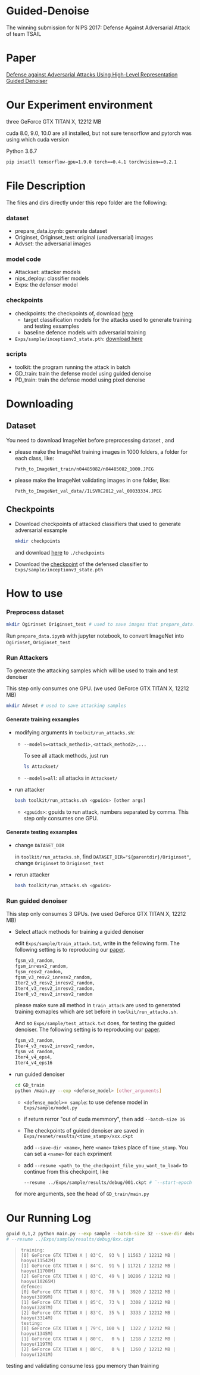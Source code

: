 # Guided-Denoise

The winning submission for NIPS 2017: Defense Against Adversarial Attack of team TSAIL

# Paper 

[Defense against Adversarial Attacks Using High-Level Representation Guided Denoiser](https://arxiv.org/abs/1712.02976)

# Our Experiment environment

three GeForce GTX TITAN X, 12212 MB

cuda 8.0, 9.0, 10.0 are all installed, but not sure tensorflow and pytorch was using which cuda version

Python 3.6.7

```bash
pip insatll tensorflow-gpu=1.9.0 torch==0.4.1 torchvision==0.2.1
```

# File Description

The files and dirs directly under this repo folder are the following:

### dataset

- prepare_data.ipynb: generate dataset
- Originset, Originset_test: original (unadversarial) images
- Advset: the adversarial images

### model code

- Attackset: attacker models
- nips_deploy: classifier models
- Exps: the defenser model

### checkpoints

- checkpoints: the checkpoints of, download [here](https://pan.baidu.com/s/1kVzP9nL)
  - target classification models for the attacks used to generate training and testing exsamples
  - baseline defence models with adversarial training
- `Exps/sample/inceptionv3_state.pth`: [download here](https://github.com/lfz/Guided-Denoise/blob/master/Exps/sample/inceptionv3_state.pth)

### scripts

- toolkit: the program running the attack in batch
- GD_train: train the defense model using guided denoise
- PD_train: train the defense model using pixel denoise

# Downloading

## Dataset

You need to download ImageNet before preprocessing dataset , and 

- please make the ImageNet training images in 1000 folders, a folder for each class, like:

  `Path_to_ImageNet_train/n04485082/n04485082_1000.JPEG`

- please make the ImageNet validating images in one folder, like:

  `Path_to_ImageNet_val_data//ILSVRC2012_val_00033334.JPEG	`

## Checkpoints

* Download checkpoints of attacked classifiers that used to generate adversarial exsample

  ```bash
  mkdir checkpoints
  ```

  and download  [here](https://pan.baidu.com/s/1kVzP9nL) to `./checkpoints`

* Download the [checkpoint](https://github.com/lfz/Guided-Denoise/blob/master/Exps/sample/inceptionv3_state.pth) of the defensed classifier to `Exps/sample/inceptionv3_state.pth`

# How to use

### Preprocess dataset

<!--we do this on gpuserver9:/home/haoyu/project/lab_project_handin2019/Guided-Denoise-->

<!--Path_to_ImageNet_train='/raid/tianyu/adv_train/imagenet_data/train'-->

<!--Path_to_ImageNet_val_data='/mfs/you/Imagenet/val_data/'-->

```bash
mkdir Ogirinset Originset_test # used to save images that prepare_data.ipynb will use 
```

Run `prepare_data.ipynb` with jupyter notebook, to convert ImageNet into `Ogirinset`, `Originset_test`

### Run Attackers

<!--we do this on gpuserver3:/home/haoyu/project/Guided-Denoise-->

To generate the attacking samples which will be used to train and test denoiser

This step only consumes one GPU. (we used GeForce GTX TITAN X, 12212 MB)

```bash
mkdir Advset # used to save attacking samples
```

#### Generate training exsamples

- modifying arguments in `toolkit/run_attacks.sh`:

  - `--models=<attack_method1>,<attack_method2>,...`

    To see all attack methods, just run

    ```bash
    ls Attackset/
    ```

  - `--models=all`: all attacks in `Attackset/`

- run attacker

  ```bash
  bash toolkit/run_attacks.sh <gpuids> [other args]
  ```

  - `<gpuids>`: gpuids to run attack, numbers separated by comma. This step only consumes one GPU.

#### Generate testing exsamples

- change `DATASET_DIR`

  in `toolkit/run_attacks.sh`, find  `DATASET_DIR="${parentdir}/Originset"`,  change `Originset` to `Originset_test`

- rerun attacker

  ```bash
  bash toolkit/run_attacks.sh <gpuids>
  ```

### Run guided denoiser

This step only consumes 3 GPUs. (we used GeForce GTX TITAN X, 12212 MB)

- Select attack methods for training a guided denoiser	

  edit `Exps/sample/train_attack.txt`, write in the fellowing form. The following setting is to reproducing our [paper](https://arxiv.org/abs/1712.02976).

  ```txt
  fgsm_v3_random,
  fgsm_inresv2_random,
  fgsm_resv2_random,
  fgsm_v3_resv2_inresv2_random,
  Iter2_v3_resv2_inresv2_random,
  Iter4_v3_resv2_inresv2_random,
  Iter8_v3_resv2_inresv2_random
  ```

  please make sure all method in `train_attack` are used to generated training exmaples which are set before in `toolkit/run_attacks.sh`.

  And so `Exps/sample/test_attack.txt` does, for testing the guided denoiser. The following setting is to reproducing our [paper](https://arxiv.org/abs/1712.02976).

  ```txt
  fgsm_v3_random,
  Iter4_v3_resv2_inresv2_random,
  fgsm_v4_random,
  Iter4_v4_eps4,
  Iter4_v4_eps16
  ```

- run  guided denoiser

  ```bash
  cd GD_train
  python /main.py --exp <defense_model> [other_arguments]
  ```

  - `<defense_model>`=` sample`: to use defense model in  `Exps/sample/model.py`

  - if return rerror "out of cuda memmory", then add `--batch-size 16`

  - The checkpoints of  guided denoiser are saved in `Exps/resnet/results/<time_stamp>/xxx.ckpt`

    add  `--save-dir <name>`, here `<name>` takes place of `time_stamp`. You can set a `<name>` for each expriment

  - add `--resume <path_to_the_checkpoint_file_you_want_to_load>` to continue from this checkpoint, like

    ```bash
    --resume ../Exps/sample/results/debug/001.ckpt # `--start-epoch 2` is no uncessary to add because the current epoch is saved in 001.ckpt
    ```

  for more arguments, see the head of  `GD_train/main.py`

# Our Running Log

```bash
gpuid 0,1,2 python main.py --exp sample --batch-size 32 --save-dir debug
# --resume ../Exps/sample/results/debug/0xx.ckpt 
```

> ```
> training:
> [0] GeForce GTX TITAN X | 83'C,  93 % | 11563 / 12212 MB | haoyu(11542M)
> [1] GeForce GTX TITAN X | 84'C,  91 % | 11721 / 12212 MB | haoyu(11700M)
> [2] GeForce GTX TITAN X | 83'C,  49 % | 10286 / 12212 MB | haoyu(10265M)
> defence:
> [0] GeForce GTX TITAN X | 83'C,  78 % |  3920 / 12212 MB | haoyu(3899M)
> [1] GeForce GTX TITAN X | 85'C,  73 % |  3308 / 12212 MB | haoyu(3287M)
> [2] GeForce GTX TITAN X | 83'C,  35 % |  3333 / 12212 MB | haoyu(3314M)
> testing:
> [0] GeForce GTX TITAN X | 79'C, 100 % |  1322 / 12212 MB | haoyu(1345M)
> [1] GeForce GTX TITAN X | 80'C,   0 % |  1218 / 12212 MB | haoyu(1197M)
> [2] GeForce GTX TITAN X | 80'C,   0 % |  1260 / 12212 MB | haoyu(1241M)
> ```

testing and validating consume less gpu memory than training